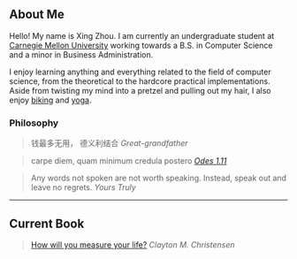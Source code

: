 ## About Me ##

Hello! My name is Xing Zhou.  I am currently an undergraduate student
at [Carnegie Mellon University][cmu] working towards a B.S. in Computer
Science and a minor in Business Administration.

I enjoy learning anything and everything related to the field of computer science, from the theoretical to
the hardcore practical implementations.  Aside from twisting my mind into
a pretzel and pulling out my hair, I also enjoy [biking][bike] and
[yoga][ddp].

[cmu]: http://www.cmu.edu/
[bike]: http://bike-pgh.org/
[ddp]: http://www.ddpyoga.com/

### Philosophy ###

> 钱最多无用， 德义利结合
> <cite>Great-grandfather

> carpe diem, quam minimum credula postero
> <cite markdown='1'>[Odes 1.11][odes]</cite>

> Any words not spoken are not worth speaking.  Instead, speak out and leave no
> regrets.
> <cite>Yours Truly</cite>

[odes]: http://la.wikisource.org/wiki/Carmina_(Horatius)/Liber_I/Carmen_XI

---

## Current Book ##

> [How will you measure your life?][theBook]
> <cite>Clayton M. Christensen</cite>

[theBook]: http://www.amazon.com/How-Will-Measure-Your-Life/dp/0062102419/ref=tmm_hrd_title_0?ie=UTF8&qid=1353261111&sr=8-2
